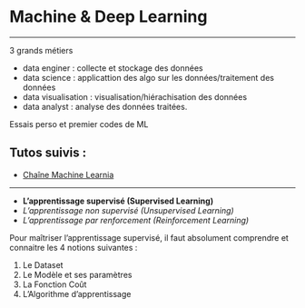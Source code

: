 # Machine &amp; Deep Learning
---

3 grands métiers 
 
- data enginer : collecte et stockage des données
- data science : applicattion des algo sur les données/traitement des données
- data visualisation : visualisation/hiérachisation des données 
- data analyst : analyse des données traitées.


Essais perso et premier codes de ML
## Tutos suivis :
 - [Chaîne Machine Learnia](https://www.youtube.com/c/MachineLearnia)
***

- **L’apprentissage supervisé (Supervised Learning)**
- _L’apprentissage non supervisé (Unsupervised Learning)_
- _L’apprentissage par renforcement (Reinforcement Learning)_

Pour maîtriser l’apprentissage supervisé, il faut absolument comprendre et connaitre les 4 notions suivantes :
1) Le Dataset
2) Le Modèle et ses paramètres
3) La Fonction Coût
4) L’Algorithme d’apprentissage
